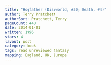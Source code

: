 ```yaml
---
title: "Hogfather (Discworld, #20; Death, #4)"
author: Terry Pratchett
authorSort: Pratchett, Terry
pageCount: 448
date: 2014-01-01
written: 1996
stars: 4
layout: post
category: book
tags: read unreviewed fantasy
mapping: England, UK, Europe
---
```

